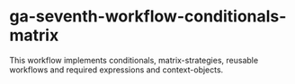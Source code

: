 # ga-seventh-workflow-conditionals-matrix
This workflow implements conditionals, matrix-strategies, reusable workflows and required expressions and context-objects.

